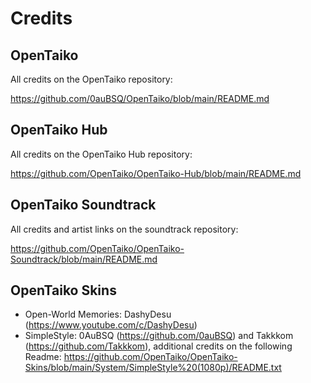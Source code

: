 # Credits

## OpenTaiko

All credits on the OpenTaiko repository:

https://github.com/0auBSQ/OpenTaiko/blob/main/README.md

## OpenTaiko Hub

All credits on the OpenTaiko Hub repository:

https://github.com/OpenTaiko/OpenTaiko-Hub/blob/main/README.md

## OpenTaiko Soundtrack

All credits and artist links on the soundtrack repository:

https://github.com/OpenTaiko/OpenTaiko-Soundtrack/blob/main/README.md

## OpenTaiko Skins

- Open-World Memories: DashyDesu (https://www.youtube.com/c/DashyDesu)
- SimpleStyle: 0AuBSQ (https://github.com/0auBSQ) and Takkkom (https://github.com/Takkkom), additional credits on the following Readme: https://github.com/OpenTaiko/OpenTaiko-Skins/blob/main/System/SimpleStyle%20(1080p)/README.txt
